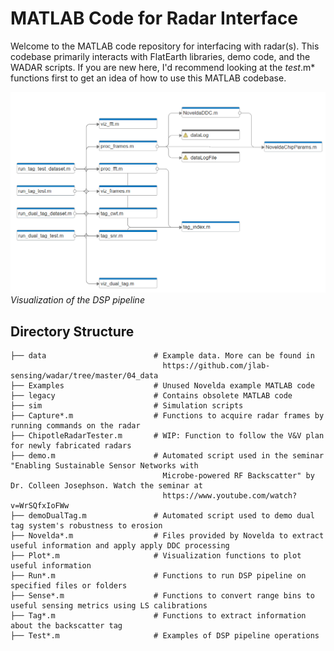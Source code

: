 # MATLAB Code for Radar Interface

Welcome to the MATLAB code repository for interfacing with radar(s). This codebase primarily interacts with FlatEarth libraries, demo code, and the WADAR scripts. If you are new here, I'd recommend looking at the *test*.m* functions first to get an idea of how to use this MATLAB codebase.

![DSP_pipline_viz](DSP_pipline_viz.png)
*Visualization of the DSP pipeline*

## Directory Structure

```
├── data                        # Example data. More can be found in 
                                  https://github.com/jlab-sensing/wadar/tree/master/04_data
├── Examples                    # Unused Novelda example MATLAB code                         
├── legacy                      # Contains obsolete MATLAB code
├── sim                         # Simulation scripts
├── Capture*.m                  # Functions to acquire radar frames by running commands on the radar
├── ChipotleRadarTester.m       # WIP: Function to follow the V&V plan for newly fabricated radars
├── demo.m                      # Automated script used in the seminar "Enabling Sustainable Sensor Networks with 
                                  Microbe-powered RF Backscatter" by Dr. Colleen Josephson. Watch the seminar at 
                                  https://www.youtube.com/watch?v=WrSQfxIoFWw
├── demoDualTag.m               # Automated script used to demo dual tag system's robustness to erosion
├── Novelda*.m                  # Files provided by Novelda to extract useful information and apply apply DDC processing
├── Plot*.m                     # Visualization functions to plot useful information
├── Run*.m                      # Functions to run DSP pipeline on specified files or folders
├── Sense*.m                    # Functions to convert range bins to useful sensing metrics using LS calibrations
├── Tag*.m                      # Functions to extract information about the backscatter tag
├── Test*.m                     # Examples of DSP pipeline operations
```